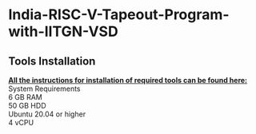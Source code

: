 # India-RISC-V-Tapeout-Program-with-IITGN-VSD
## Tools Installation
<ins>**All the instructions for installation of required tools can be found here:**</ins>  
System Requirements  
6 GB RAM  
50 GB HDD  
Ubuntu 20.04 or higher  
4 vCPU  
